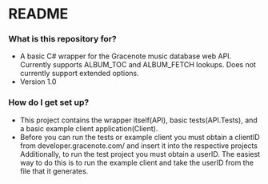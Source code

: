 # README #

### What is this repository for? ###

* A basic C# wrapper for the Gracenote music database web API. Currently supports ALBUM_TOC and ALBUM_FETCH lookups. Does not currently support extended options.
* Version 1.0

### How do I get set up? ###

* This project contains the wrapper itself(API), basic tests(API.Tests), and a basic example client application(Client). 
* Before you can run the tests or example client you must obtain a clientID from developer.gracenote.com/ and insert it into the respective projects
Additionally, to run the test project you must obtain a userID. The easiest way to do this is to run the example client and take the userID from the file
that it generates.